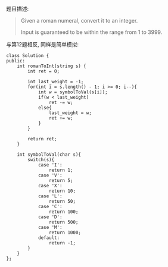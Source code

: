 题目描述:

> Given a roman numeral, convert it to an integer.
> 
> Input is guaranteed to be within the range from 1 to 3999.

与第12题相反, 同样是简单模拟:

    class Solution {
    public:
        int romanToInt(string s) {
            int ret = 0;

            int last_weight = -1;
            for(int i = s.length() - 1; i >= 0; i--){
                int w = symbolToVal(s[i]);
                if(w < last_weight)
                    ret -= w;
                else{
                    last_weight = w;
                    ret += w;
                }
            }

            return ret;
        }
        
        int symbolToVal(char s){
            switch(s){
                case 'I':
                    return 1;
                case 'V':
                    return 5;
                case 'X':
                    return 10;
                case 'L':
                    return 50;
                case 'C':
                    return 100;
                case 'D':
                    return 500;
                case 'M':
                    return 1000;
                default:
                    return -1;
            }
        }
    };